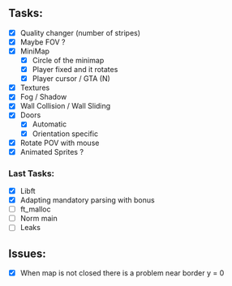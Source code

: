 ## Tasks:

- [x] Quality changer (number of stripes) 
- [x] Maybe FOV ?
- [x] MiniMap
	- [x] Circle of the minimap
	- [x] Player fixed and it rotates
	- [x] Player cursor / GTA (N)
- [x] Textures
- [x] Fog / Shadow
- [x] Wall Collision / Wall Sliding
- [x] Doors
	- [x] Automatic
	- [x] Orientation specific
- [x] Rotate POV with mouse
- [x] Animated Sprites ?
### Last Tasks:
- [x] Libft
- [x] Adapting mandatory parsing with bonus
- [ ] ft_malloc
- [ ] Norm main
- [ ] Leaks
## Issues:

- [x] When map is not closed there is a problem near border y = 0
